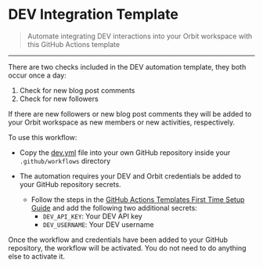 # DEV Integration Template

> Automate integrating DEV interactions into your Orbit workspace with this GitHub Actions template

<hr />

There are two checks included in the DEV automation template, they both occur once a day:

1. Check for new blog post comments
2. Check for new followers

If there are new followers or new blog post comments they will be added to your Orbit workspace as new members or new activities, respectively.

To use this workflow:

* Copy the [dev.yml](https://github.com/orbit-love/github-actions-templates/blob/main/DEV/dev.yml) file into your own GitHub repository inside your `.github/workflows` directory

* The automation requires your DEV and Orbit credentials be added to your GitHub repository secrets.
    * Follow the steps in the [GitHub Actions Templates First Time Setup Guide](https://github.com/orbit-love/github-actions-templates/blob/main/FIRST_TIME_SETUP.md) and add the following two additional secrets:
        * `DEV_API_KEY`: Your DEV API key
        * `DEV_USERNAME`: Your DEV username

Once the workflow and credentials have been added to your GitHub repository, the workflow will be activated. You do not need to do anything else to activate it.

